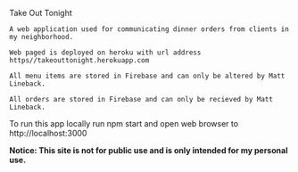 Take Out Tonight

	A web application used for communicating dinner orders from clients in my neighborhood. 

	Web paged is deployed on heroku with url address https//takeouttonight.herokuapp.com

	All menu items are stored in Firebase and can only be altered by Matt Lineback. 

	All orders are stored in Firebase and can only be recieved by Matt Lineback.


To run this app locally run npm start and open web browser to http://localhost:3000


**Notice: This site is not for public use and is only intended for my personal use.**






